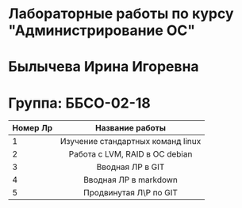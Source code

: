 # Лабораторные работы по курсу "Администрирование ОС"
# Былычева Ирина Игоревна
# Группа: ББСО-02-18
|Номер Лр|Название работы|
|--------|:---------------------------:|
| 1 | Изучение стандартных команд linux|
| 2 | Работа с LVM, RAID в ОС debian |
| 3 | Вводная ЛР в GIT |
| 4 | Вводная ЛР в markdown |
| 5 | Продвинутая Л\Р по GIT |

